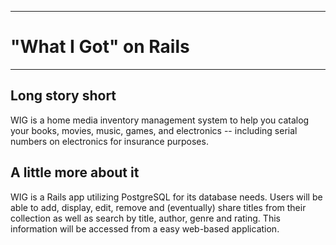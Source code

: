 ***
# "What I Got" on Rails
***

## Long story short
WIG is a home media inventory management system to help you catalog your books,
movies, music, games, and electronics -- including serial numbers on electronics
for insurance purposes.

## A little more about it
WIG is a Rails app utilizing PostgreSQL for its database needs. Users will be able
to add, display, edit, remove and (eventually) share titles from their collection as
well as search by title, author, genre and rating. This information will be accessed
from a easy web-based application.
